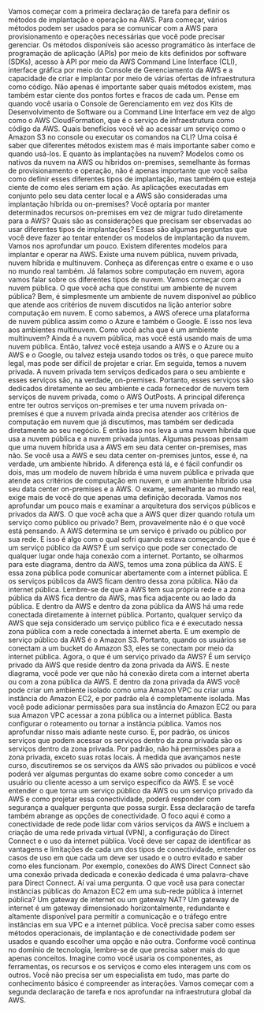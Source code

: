 Vamos começar com a primeira declaração de tarefa para definir os métodos de implantação e operação na AWS. Para começar, vários métodos podem ser usados para se comunicar com a AWS para provisionamento e operações necessárias que você pode precisar gerenciar. Os métodos disponíveis são acesso programático às interface de programação de aplicação (APIs) por meio de kits definidos por software (SDKs), acesso à API por meio da AWS Command Line Interface (CLI), interface gráfica por meio do Console de Gerenciamento da AWS e a capacidade de criar e implantar por meio de várias ofertas de infraestrutura como código. Não apenas é importante saber quais métodos existem, mas também estar ciente dos pontos fortes e fracos de cada um. Pense em quando você usaria o Console de Gerenciamento em vez dos Kits de Desenvolvimento de Software ou a Command Line Interface em vez de algo como o AWS CloudFormation, que é o serviço de infraestrutura como código da AWS. Quais benefícios você vê ao acessar um serviço como o Amazon S3 no console ou executar os comandos na CLI? Uma coisa é saber que diferentes métodos existem mas é mais importante saber como e quando usá-los. E quanto às implantações na nuvem? Modelos como os nativos da nuvem na AWS ou híbridos on-premises, semelhante às formas de provisionamento e operação, não é apenas importante que você saiba como definir esses diferentes tipos de implantação, mas também que esteja ciente de como eles seriam em ação. As aplicações executadas em conjunto pelo seu data center local e a AWS são consideradas uma implantação híbrida ou on-premises? Você optaria por manter determinados recursos on-premises em vez de migrar tudo diretamente para a AWS? Quais são as considerações que precisam ser observadas ao usar diferentes tipos de implantações? Essas são algumas perguntas que você deve fazer ao tentar entender os modelos de implantação da nuvem. Vamos nos aprofundar um pouco. Existem diferentes modelos para implantar e operar na AWS. Existe uma nuvem pública, nuvem privada, nuvem híbrida e multinuvem. Conheça as diferenças entre o exame e o uso no mundo real também. Já falamos sobre computação em nuvem, agora vamos falar sobre os diferentes tipos de nuvem. Vamos começar com a nuvem pública. O que você acha que constitui um ambiente de nuvem pública? Bem, é simplesmente um ambiente de nuvem disponível ao público que atende aos critérios de nuvem discutidos na lição anterior sobre computação em nuvem. E como sabemos, a AWS oferece uma plataforma de nuvem pública assim como o Azure e também o Google. E isso nos leva aos ambientes multinuvem. Como você acha que é um ambiente multinuvem? Ainda é a nuvem pública, mas você está usando mais de uma nuvem pública. Então, talvez você esteja usando a AWS e o Azure ou a AWS e o Google, ou talvez esteja usando todos os três, o que parece muito legal, mas pode ser difícil de projetar e criar. Em seguida, temos a nuvem privada. A nuvem privada tem serviços dedicados para o seu ambiente e esses serviços são, na verdade, on-premises. Portanto, esses serviços são dedicados diretamente ao seu ambiente e cada fornecedor de nuvem tem serviços de nuvem privada, como o AWS OutPosts. A principal diferença entre ter outros serviços on-premises e ter uma nuvem privada on-premises é que a nuvem privada ainda precisa atender aos critérios de computação em nuvem que já discutimos, mas também ser dedicada diretamente ao seu negócio. E então isso nos leva a uma nuvem híbrida que usa a nuvem pública e a nuvem privada juntas. Algumas pessoas pensam que uma nuvem híbrida usa a AWS em seu data center on-premises, mas não. Se você usa a AWS e seu data center on-premises juntos, esse é, na verdade, um ambiente híbrido. A diferença está lá, e é fácil confundir os dois, mas um modelo de nuvem híbrida é uma nuvem pública e privada que atende aos critérios de computação em nuvem, e um ambiente híbrido usa seu data center on-premises e a AWS. O exame, semelhante ao mundo real, exige mais de você do que apenas uma definição decorada. Vamos nos aprofundar um pouco mais e examinar a arquitetura dos serviços públicos e privados da AWS. O que você acha que a AWS quer dizer quando rotula um serviço como público ou privado? Bem, provavelmente não é o que você está pensando. A AWS determina se um serviço é privado ou público por sua rede. E isso é algo com o qual sofri quando estava começando. O que é um serviço público da AWS? É um serviço que pode ser conectado de qualquer lugar onde haja conexão com a internet. Portanto, se olharmos para este diagrama, dentro da AWS, temos uma zona pública da AWS. E essa zona pública pode comunicar abertamente com a internet pública. E os serviços públicos da AWS ficam dentro dessa zona pública. Não da internet pública. Lembre-se de que a AWS tem sua própria rede e a zona pública da AWS fica dentro da AWS, mas fica adjacente ou ao lado da pública. E dentro da AWS e dentro da zona pública da AWS há uma rede conectada diretamente à internet pública. Portanto, qualquer serviço da AWS que seja considerado um serviço público fica e é executado nessa zona pública com a rede conectada à internet aberta. E um exemplo de serviço público da AWS é o Amazon S3. Portanto, quando os usuários se conectam a um bucket do Amazon S3, eles se conectam por meio da internet pública. Agora, o que é um serviço privado da AWS? É um serviço privado da AWS que reside dentro da zona privada da AWS. E neste diagrama, você pode ver que não há conexão direta com a internet aberta ou com a zona pública da AWS. E dentro da zona privada da AWS você pode criar um ambiente isolado como uma Amazon VPC ou criar uma instância do Amazon EC2, e por padrão ela é completamente isolada. Mas você pode adicionar permissões para sua instância do Amazon EC2 ou para sua Amazon VPC acessar a zona pública ou a internet pública. Basta configurar o roteamento ou tornar a instância pública. Vamos nos aprofundar nisso mais adiante neste curso. E, por padrão, os únicos serviços que podem acessar os serviços dentro da zona privada são os serviços dentro da zona privada. Por padrão, não há permissões para a zona privada, exceto suas rotas locais. À medida que avançamos neste curso, discutiremos se os serviços da AWS são privados ou públicos e você poderá ver algumas perguntas do exame sobre como conceder a um usuário ou cliente acesso a um serviço específico da AWS. E se você entender o que torna um serviço público da AWS ou um serviço privado da AWS e como projetar essa conectividade, poderá responder com segurança a qualquer pergunta que possa surgir. Essa declaração de tarefa também abrange as opções de conectividade. O foco aqui é como a conectividade de rede pode lidar com vários serviços da AWS e incluem a criação de uma rede privada virtual (VPN), a configuração do Direct Connect e o uso da internet pública. Você deve ser capaz de identificar as vantagens e limitações de cada um dos tipos de conectividade, entender os casos de uso em que cada um deve ser usado e o outro evitado e saber como eles funcionam. Por exemplo, conexões do AWS Direct Connect são uma conexão privada dedicada e conexão dedicada é uma palavra-chave para Direct Connect. Aí vai uma pergunta. O que você usa para conectar instâncias públicas do Amazon EC2 em uma sub-rede pública à internet pública? Um gateway de internet ou um gateway NAT? Um gateway de internet é um gateway dimensionado horizontalmente, redundante e altamente disponível para permitir a comunicação e o tráfego entre instâncias em sua VPC e a internet pública. Você precisa saber como esses métodos operacionais, de implantação e de conectividade podem ser usados e quando escolher uma opção e não outra. Conforme você continua no domínio de tecnologia, lembre-se de que precisa saber mais do que apenas conceitos. Imagine como você usaria os componentes, as ferramentas, os recursos e os serviços e como eles interagem uns com os outros. Você não precisa ser um especialista em tudo, mas parte do conhecimento básico é compreender as interações. Vamos começar com a segunda declaração de tarefa e nos aprofundar na infraestrutura global da AWS.
